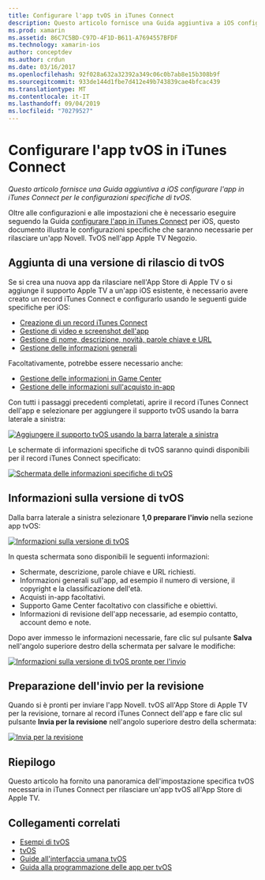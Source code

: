 ```yaml
---
title: Configurare l'app tvOS in iTunes Connect
description: Questo articolo fornisce una Guida aggiuntiva a iOS configurare l'app in iTunes Connect per le configurazioni specifiche di tvOS.
ms.prod: xamarin
ms.assetid: 86C7C5BD-C97D-4F1D-B611-A7694557BFDF
ms.technology: xamarin-ios
author: conceptdev
ms.author: crdun
ms.date: 03/16/2017
ms.openlocfilehash: 92f028a632a32392a349c06c0b7ab8e15b308b9f
ms.sourcegitcommit: 933de144d1fbe7d412e49b743839cae4bfcac439
ms.translationtype: MT
ms.contentlocale: it-IT
ms.lasthandoff: 09/04/2019
ms.locfileid: "70279527"
---
```

# <a name="configure-your-tvos-app-in-itunes-connect"></a>Configurare l'app tvOS in iTunes Connect

_Questo articolo fornisce una Guida aggiuntiva a iOS configurare l'app in iTunes Connect per le configurazioni specifiche di tvOS._


Oltre alle configurazioni e alle impostazioni che è necessario eseguire seguendo la Guida [configurare l'app in iTunes Connect](~/ios/deploy-test/app-distribution/app-store-distribution/itunesconnect.md) per iOS, questo documento illustra le configurazioni specifiche che saranno necessarie per rilasciare un'app Novell. TvOS nell'app Apple TV Negozio.

<a name="Adding-a-tvOS-Release-Version" />

## <a name="adding-a-tvos-release-version"></a>Aggiunta di una versione di rilascio di tvOS

Se si crea una nuova app da rilasciare nell'App Store di Apple TV o si aggiunge il supporto Apple TV a un'app iOS esistente, è necessario avere creato un record iTunes Connect e configurarlo usando le seguenti guide specifiche per iOS:

- [Creazione di un record iTunes Connect](~/ios/deploy-test/app-distribution/app-store-distribution/itunesconnect.md#creating)
- [Gestione di video e screenshot dell'app](~/ios/deploy-test/app-distribution/app-store-distribution/itunesconnect.md#managing)
- [Gestione di nome, descrizione, novità, parole chiave e URL](~/ios/deploy-test/app-distribution/app-store-distribution/itunesconnect.md#metadata)
- [Gestione delle informazioni generali](~/ios/deploy-test/app-distribution/app-store-distribution/itunesconnect.md#general)

Facoltativamente, potrebbe essere necessario anche:

- [Gestione delle informazioni in Game Center](~/ios/deploy-test/app-distribution/app-store-distribution/itunesconnect.md#game-center)
- [Gestione delle informazioni sull'acquisto in-app](~/ios/deploy-test/app-distribution/app-store-distribution/itunesconnect.md#iap)

Con tutti i passaggi precedenti completati, aprire il record iTunes Connect dell'app e selezionare per aggiungere il supporto tvOS usando la barra laterale a sinistra:

[![](itunes-connect-images/connect01.png "Aggiungere il supporto tvOS usando la barra laterale a sinistra")](itunes-connect-images/connect01.png#lightbox)

Le schermate di informazioni specifiche di tvOS saranno quindi disponibili per il record iTunes Connect specificato:

[![](itunes-connect-images/connect02.png "Schermata delle informazioni specifiche di tvOS")](itunes-connect-images/connect02.png#lightbox)

<a name="tvOS-Version-Information" />

## <a name="tvos-version-information"></a>Informazioni sulla versione di tvOS

Dalla barra laterale a sinistra selezionare **1,0 preparare l'invio** nella sezione app tvOS:

[![](itunes-connect-images/connect03.png "Informazioni sulla versione di tvOS")](itunes-connect-images/connect03.png#lightbox)

In questa schermata sono disponibili le seguenti informazioni:

- Schermate, descrizione, parole chiave e URL richiesti.
- Informazioni generali sull'app, ad esempio il numero di versione, il copyright e la classificazione dell'età.
- Acquisti in-app facoltativi.
- Supporto Game Center facoltativo con classifiche e obiettivi.
- Informazioni di revisione dell'app necessarie, ad esempio contatto, account demo e note.

Dopo aver immesso le informazioni necessarie, fare clic sul pulsante **Salva** nell'angolo superiore destro della schermata per salvare le modifiche:

[![](itunes-connect-images/connect04.png "Informazioni sulla versione di tvOS pronte per l'invio")](itunes-connect-images/connect04.png#lightbox)

<a name="Submitting-for-Review" />

## <a name="preparing-to-submit-for-review"></a>Preparazione dell'invio per la revisione

Quando si è pronti per inviare l'app Novell. tvOS all'App Store di Apple TV per la revisione, tornare al record iTunes Connect dell'app e fare clic sul pulsante **Invia per la revisione** nell'angolo superiore destro della schermata:

[![](itunes-connect-images/connect05.png "Invia per la revisione")](itunes-connect-images/connect05.png#lightbox)

<a name="Summary" />

## <a name="summary"></a>Riepilogo

Questo articolo ha fornito una panoramica dell'impostazione specifica tvOS necessaria in iTunes Connect per rilasciare un'app tvOS all'App Store di Apple TV.



## <a name="related-links"></a>Collegamenti correlati

- [Esempi di tvOS](https://docs.microsoft.com/samples/browse/?products=xamarin&term=Xamarin.iOS+tvOS)
- [tvOS](https://developer.apple.com/tvos/)
- [Guide all'interfaccia umana tvOS](https://developer.apple.com/tvos/human-interface-guidelines/)
- [Guida alla programmazione delle app per tvOS](https://developer.apple.com/library/prerelease/tvos/documentation/General/Conceptual/AppleTV_PG/)
